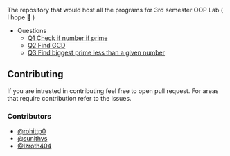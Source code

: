 <head>
  <!-- Primary Meta Tags -->
  <title>S3 OOP Lab</title>
  <meta name="title" content="S3 OOP Lab">
  <meta name="description" content="This repository that would host all the programs for the 3rd semester OOP Lab">

  <!-- Open Graph / Facebook -->
  <meta property="og:type" content="website">
  <meta property="og:url" content="https://rohittp.com/S3-OOP-Lab/">
  <meta property="og:title" content="S3 OOP Lab">
  <meta property="og:description" content="This repository that would host all the programs for the 3rd semester OOP Lab">
  <meta property="og:image" content="https://raw.githubusercontent.com/rohittp0/S3-OOP-Lab/main/cover.png">

  <!-- Twitter -->
  <meta property="twitter:card" content="summary_large_image">
  <meta property="twitter:url" content="https://rohittp.com/S3-OOP-Lab/">
  <meta property="twitter:title" content="S3 OOP Lab">
  <meta property="twitter:description" content="This repository that would host all the programs for the 3rd semester OOP Lab">
  <meta property="twitter:image" content="https://raw.githubusercontent.com/rohittp0/S3-OOP-Lab/main/cover.png">
</head>


The repository that would host all the programs for 3rd semester OOP Lab ( I hope 🤞 )

- Questions
  - [Q1 Check if number if prime](Q1-3/#question-1)
  - [Q2 Find GCD](Q1-3/#question-2)
  - [Q3 Find biggest prime less than a given number](Q1-3/#question-3)


## Contributing

If you are intrested in contributing feel free to open pull request. For areas that require contribution refer to the issues.

### Contributors

- [@rohittp0](https://github.com/rohittp0)
- [@sunithvs](https://github.com/sunithvs)
- [@Izroth404](https://github.com/Izroth404)
